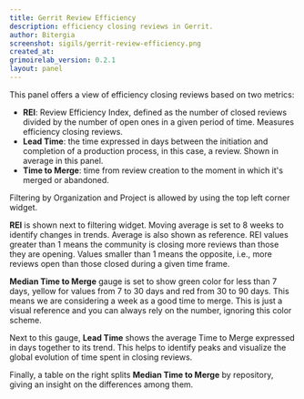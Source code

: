 ```yaml
---
title: Gerrit Review Efficiency
description: efficiency closing reviews in Gerrit.
author: Bitergia
screenshot: sigils/gerrit-review-efficiency.png
created_at: 
grimoirelab_version: 0.2.1
layout: panel
---
```


This panel offers a view of efficiency closing reviews based on two metrics:
* **REI**: Review Efficiency Index, defined as the number of closed reviews divided
  by the number of open ones in a given period of time. Measures efficiency closing reviews.
* **Lead Time**: the time expressed in days between the initiation and completion of a production
  process, in this case, a review. Shown in average in this panel.
* **Time to Merge**: time from review creation to the moment in which it's merged or abandoned.

Filtering by Organization and Project is allowed by using the top left corner
widget.

**REI** is shown next to filtering widget. Moving average is set to 8 weeks
to identify changes in trends. Average is also shown as reference. REI values
greater than 1 means the community is closing more reviews than those they are
opening. Values smaller than 1 means the opposite, i.e., more reviews open than
those closed during a given time frame.

**Median Time to Merge** gauge is set to show green color for less than 7 days, yellow
for values from 7 to 30 days and red from 30 to 90 days. This means we are
considering a week as a good time to merge. This is just a visual reference and
you can always rely on the number, ignoring this color scheme.

Next to this gauge, **Lead Time** shows the average Time to Merge expressed in days together to its
trend. This helps to identify peaks and visualize the global evolution of time
spent in closing reviews.

Finally, a table on the right splits **Median Time to Merge** by repository,
giving an insight on the differences among them.
